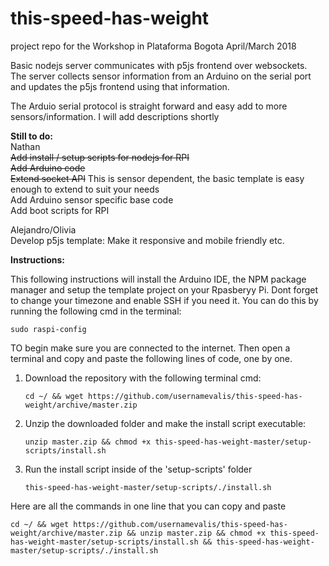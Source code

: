 # this-speed-has-weight
project repo for the Workshop in Plataforma Bogota April/March 2018
<br>

Basic nodejs server communicates with p5js frontend over websockets. <br>
The server collects sensor information from an Arduino on the serial port and updates the p5js frontend using that information.<br>

The Arduio serial protocol is straight forward and easy add to more sensors/information. I will add descriptions shortly<br>

<b>Still to do:</b><br>
Nathan<br>
~~Add install / setup scripts for nodejs for RPI<br>~~
~~Add Arduino code<br>~~
~~Extend socket API~~ This is sensor dependent, the basic template is easy enough to extend to suit your needs <br>
Add Arduino sensor specific base code<br>
Add boot scripts for RPI<br>

Alejandro/Olivia<br>
Develop p5js template: Make it responsive and mobile friendly etc. <br>

<b>Instructions:</b>

This following instructions will install the Arduino IDE, the NPM package manager and setup the template project on your Rpasberyy Pi.
Dont forget to change your timezone and enable SSH if you need it. You can do this by running the following cmd in the terminal:

`sudo raspi-config`

TO begin make sure you are connected to the internet. Then open a terminal and copy and paste the following lines of code, one by one.

1. Download the repository with the following terminal cmd:

    `cd ~/ && wget https://github.com/usernamevalis/this-speed-has-weight/archive/master.zip`

2. Unzip the downloaded folder and make the install script executable:

    `unzip master.zip && chmod +x this-speed-has-weight-master/setup-scripts/install.sh`

3. Run the install script inside of the 'setup-scripts' folder

    `this-speed-has-weight-master/setup-scripts/./install.sh`
    
 Here are all the commands in one line that you can copy and paste
 
    cd ~/ && wget https://github.com/usernamevalis/this-speed-has-weight/archive/master.zip && unzip master.zip && chmod +x this-speed-       has-weight-master/setup-scripts/install.sh && this-speed-has-weight-master/setup-scripts/./install.sh
